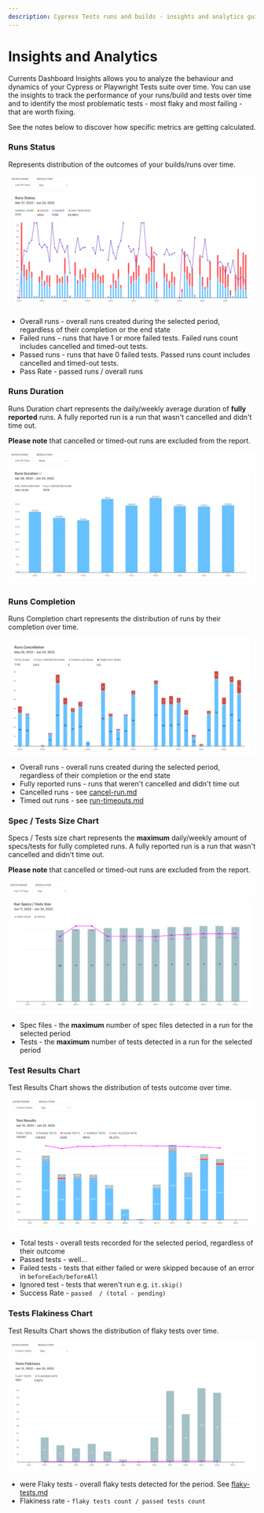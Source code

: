 ```yaml
---
description: Cypress Tests runs and builds - insights and analytics guide
---
```


# Insights and Analytics

Currents Dashboard Insights allows you to analyze the behaviour and dynamics of your Cypress or Playwright Tests suite over time. You can use the insights to track the performance of your runs/build and tests over time and to identify the most problematic tests - most flaky and most failing - that are worth fixing.

See the notes below to discover how specific metrics are getting calculated.

### Runs Status

Represents distribution of the outcomes of your builds/runs over time.&#x20;

![Example chart - Runs Status Insights](<../.gitbook/assets/CleanShot 2022-06-24 at 23.36.18@2x.png>)

* Overall runs - overall runs created during the selected period, regardless of their completion or the end state
* Failed runs - runs that have 1 or more failed tests. Failed runs count includes cancelled and timed-out tests.
* Passed runs - runs that have 0 failed tests. Passed runs count includes cancelled and timed-out tests.
* Pass Rate - passed runs / overall runs

### Runs Duration

Runs Duration chart represents the daily/weekly average duration of **fully reported** runs. A fully reported run is a run that wasn't cancelled and didn't time out.

**Please note** that cancelled or timed-out runs are excluded from the report.

![Example chart - Runs Duration Insights](<../.gitbook/assets/CleanShot 2022-06-24 at 23.52.48@2x.png>)

### Runs Completion

Runs Completion chart represents the distribution of runs by their completion over time.

![Example chart - Runs Completion](<../.gitbook/assets/CleanShot 2022-06-24 at 23.56.09@2x.png>)

* Overall runs - overall runs created during the selected period, regardless of their completion or the end state
* Fully reported runs -  runs that weren't cancelled and didn't time out
* Cancelled runs - see [cancel-run.md](../runs/cancel-run.md "mention")
* Timed out runs - see [run-timeouts.md](../runs/run-timeouts.md "mention")

### Spec / Tests Size Chart

Specs / Tests size chart represents the **maximum** daily/weekly amount of specs/tests for fully completed runs. A fully reported run is a run that wasn't cancelled and didn't time out.

**Please note** that cancelled or timed-out runs are excluded from the report.

![Example chart - Run Specs / Tests Size](<../.gitbook/assets/CleanShot 2022-06-25 at 00.01.00@2x.png>)

* Spec files - the **maximum** number of spec files detected in a run for the selected period
* Tests - the **maximum** number of tests detected in a run for the selected period

### Test Results Chart

Test Results Chart shows the distribution of tests outcome over time.

![Example chart - Test Results](<../.gitbook/assets/CleanShot 2022-06-25 at 00.02.58@2x.png>)

* Total tests - overall tests recorded for the selected period, regardless of their outcome
* Passed tests - well...
* Failed tests - tests that either failed or were skipped because of an error in `beforeEach/beforeAll`
* Ignored test - tests that weren't run e.g. `it.skip()`
* Success Rate - `passed  / (total - pending)`

### Tests Flakiness Chart

Test Results Chart shows the distribution of flaky tests over time.

![Example chart - Tests Flakiness](<../.gitbook/assets/CleanShot 2022-06-25 at 00.08.26@2x.png>)

* were Flaky tests - overall flaky tests detected for the period. See [flaky-tests.md](../tests/flaky-tests.md "mention")
* Flakiness rate - `flaky tests count / passed tests count`

